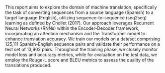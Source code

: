 This report aims to explore the domain of machine translation, specifically the task of converting sequences from a source language (Spanish) to a target language (English), utilizing sequence-to-sequence (seq2seq) learning as defined by Chollet (2017). Our approach leverages Recurrent Neural Networks (RNNs) within the Encoder-Decoder framework, incorporating an attention mechanism and the Transformer model to enhance translation accuracy. We train our models on a dataset comprising 125,111 Spanish-English sequence pairs and validate their performance on a test set of 13,902 pairs. Throughout the training phase, we closely monitor model loss and accuracy metrics, while for evaluation on the test data, we employ the Rouge-L score and BLEU metrics to assess the quality of the translations produced.
